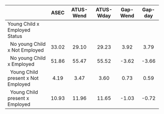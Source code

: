 
|                      |         ASEC |    ATUS-Wend |    ATUS-Wday |     Gap-Wend |      Gap-day |
| -------------------- | :----------: | :----------: | :----------: | :----------: | :----------: |
| Young Child x Employed Status |              |              |              |              |              |
| &nbsp;&nbsp;No young Child x Not Employed |        33.02 |        29.10 |        29.23 |         3.92 |         3.79 |
| &nbsp;&nbsp;No young Child x Employed |        51.86 |        55.47 |        55.52 |        -3.62 |        -3.66 |
| &nbsp;&nbsp;Young Child present x Not Employed |         4.19 |         3.47 |         3.60 |         0.73 |         0.59 |
| &nbsp;&nbsp;Young Child present x Employed |        10.93 |        11.96 |        11.65 |        -1.03 |        -0.72 |

